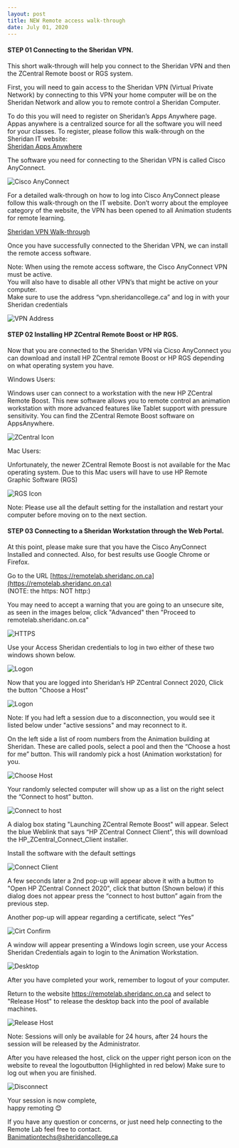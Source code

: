 ```yaml
---
layout: post
title: NEW Remote access walk-through  
date: July 01, 2020
---
```


#### **STEP 01 Connecting to the Sheridan VPN.**  
   
This short walk-through will help you connect to the Sheridan VPN and then the ZCentral Remote boost or RGS system.   
    
First, you will need to gain access to the Sheridan VPN (Virtual Private Network) by connecting to this VPN your home computer will be on the Sheridan Network and allow you to remote control a Sheridan Computer.  
   
To do this you will need to register on Sheridan’s Apps Anywhere page.  Appas anywhere is a centralized source for all the software you will need for your classes. To register, please follow this walk-through on the Sheridan IT website:   
[Sheridan Apps Anywhere](https://it.sheridancollege.ca/service-catalogue/software/appsanywhere.html)   
    
The software you need for connecting to the Sheridan VPN is called Cisco AnyConnect.   

<img src="../images/Cisco.jpg" alt="Cisco AnyConnect">   

For a detailed walk-through on how to log into Cisco AnyConnect please follow this walk-through on the IT website.  Don’t worry about the employee category of the website, the VPN has been opened to all Animation students for remote learning.  
   
[Sheridan VPN Walk-through](https://it.sheridancollege.ca/service-catalogue/software/employee/vpn.html) 
   
Once you have successfully connected to the Sheridan VPN, we can install the remote access software.  
   
Note:  When using the remote access software, the Cisco AnyConnect VPN must be active.  
You will also have to disable all other VPN’s that might be active on your computer.  
Make sure to use the address “vpn.sheridancollege.ca” and log in with your Sheridan credentials  
   
<img src="../images/vpn.jpg" alt="VPN Address">   
   
   
   
#### **STEP 02 Installing HP ZCentral Remote Boost or HP RGS.**   
   
Now that you are connected to the Sheridan VPN via Cicso AnyConnect you can download and install HP ZCentral remote Boost or HP RGS depending on what operating system you have.   
   
Windows Users:   
   
Windows user can connect to a workstation with the new HP ZCentral Remote Boost.  This new software allows you to remote control an animation workstation with more advanced features like Tablet support with pressure sensitivity.  You can find the ZCentral Remote Boost software on AppsAnywhere.   

<img src="../images/RemoteBoost.jpg" alt="ZCentral Icon">   
   
Mac Users:   
   
Unfortunately, the newer ZCentral Remote Boost is not available for the Mac operating system.  Due to this Mac users will have to use HP Remote Graphic Software (RGS)   
   
<img src="../images/RGS.jpg" alt="RGS Icon">   
   
Note:  Please use all the default setting for the installation and restart your computer before moving on to the next section.   
    
	
	
#### **STEP 03 Connecting to a Sheridan Workstation through the Web Portal.**  
    
At this point, please make sure that you have the Cisco AnyConnect Installed and connected.
Also, for best results use Google Chrome or Firefox.   
   
Go to the URL [https://remotelab.sheridanc.on.ca](https://remotelab.sheridanc.on.ca)   
(NOTE: the https: NOT http:)   
    
You may need to accept a warning that you are going to an unsecure site, as seen in the images below, click "Advanced" then "Proceed to remotelab.sheridanc.on.ca"    

<img src="../images/connection.jpg" alt="HTTPS">   
   
Use your Access Sheridan credentials to log in two either of these two windows shown below.   
   
<img src="../images/rgs4.jpg" alt="Logon">   
    
Now that you are logged into Sheridan’s HP ZCentral Connect 2020, Click the button "Choose a Host"   
    
<img src="../images/rgs06.jpg" alt="Logon">   
   
Note:  If you had left a session due to a disconnection, you would see it listed below under "active sessions" and may reconnect to it.   
    
On the left side a list of room numbers from the Animation building at Sheridan.  These are called pools, select a pool and then the “Choose a host for me” button.  This will randomly pick a host (Animation workstation) for you.   
    
<img src="../images/rgs10b.jpg" alt="Choose Host">   
    
Your randomly selected computer will show up as a list on the right select the “Connect to host” button.   
   
<img src="../images/rgs13.jpg" alt="Connect to host">   
    
A dialog box stating "Launching ZCentral Remote Boost" will appear.  Select the blue Weblink that says “HP ZCentral Connect Client”, this will download the HP_ZCentral_Connect_Client installer.   
   
Install the software with the default settings   
   
<img src="../images/rgs12.jpg" alt="Connect Client">   
   
A few seconds later a 2nd pop-up will appear above it with a button to "Open HP ZCentral Connect 2020", click that button (Shown below) if this dialog does not appear press the “connect to host button” again from the previous step.   
   
Another pop-up will appear regarding a certificate, select “Yes”   
    
<img src="../images/rgs14.jpg" alt="Cirt Confirm">   
   
A window will appear presenting a Windows login screen, use your Access Sheridan Credentials again to login to the Animation Workstation.   
    
<img src="../images/rgs15.jpg" alt="Desktop">   
   
After you have completed your work, remember to logout of your computer.   
    
Return to the website https://remotelab.sheridanc.on.ca and select to "Release Host" to release the desktop back into the pool of available machines.   
   
<img src="../images/rgs16.jpg" alt="Release Host">   
   
Note: Sessions will only be available for 24 hours, after 24 hours the session will be released by the Administrator.   
   
After you have released the host, click on the upper right person icon on the website to reveal the logoutbutton (Highlighted in red below) Make sure to log out when you are finished.   
   
<img src="../images/rgs10.jpg" alt="Disconnect">   
   
Your session is now complete,   
happy remoting 😊    
   
If you have any question or concerns, or just need help connecting to the Remote Lab feel free to contact.   
Banimationtechs@sheridancollege.ca   
    
	
